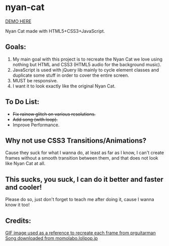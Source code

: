 nyan-cat
========

[DEMO HERE](http://cristurm.github.io/nyan-cat/)

Nyan Cat made with HTML5+CSS3+JavaScript.

Goals:
------

1. My main goal with this project is to recreate the Nyan Cat we love using nothing but HTML and CSS3 (HTML5 audio for the background music).
2. JavaScript is used with jQuery lib mainly to cycle element classes and duplicate some stuff in order to cover the entire screen.
3. MUST be responsive.
4. I want it to look exactly like the original Nyan Cat.

To Do List:
-----------

- ~~Fix rainow glitch on various resolutions.~~
- ~~Add song (with loop).~~
- Improve Performance.


Why not use CSS3 Transitions/Animations?
----------------------------------------

Cause they suck for what I wanna do, at least as far as I know, I can't create frames without a smooth transition between them, and that does not look like Nyan Cat at all.

This sucks, you suck, I can do it better and faster and cooler!
---------------------------------------------------------------

Please do so, just don't forget to teach me after doing it, cause I wanna know it too!

Credits:
--------

[GIF image used as a reference to recreate each frame from prguitarman](http://www.prguitarman.com/?id=348)
[Song downloaded from momolabo.lolipop.jp](http://momolabo.lolipop.jp/nyancatsong/Nyan/Nyanyanyanyanyanyanya%21.html)